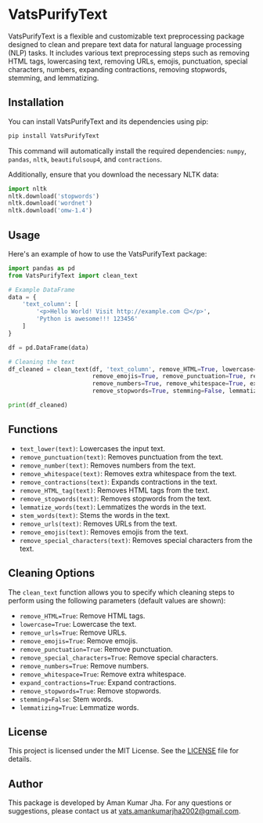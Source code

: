 # VatsPurifyText

VatsPurifyText is a flexible and customizable text preprocessing package designed to clean and prepare text data for natural language processing (NLP) tasks. It includes various text preprocessing steps such as removing HTML tags, lowercasing text, removing URLs, emojis, punctuation, special characters, numbers, expanding contractions, removing stopwords, stemming, and lemmatizing.

## Installation

You can install VatsPurifyText and its dependencies using pip:

```bash
pip install VatsPurifyText
```

This command will automatically install the required dependencies: `numpy`, `pandas`, `nltk`, `beautifulsoup4`, and `contractions`.

Additionally, ensure that you download the necessary NLTK data:

```python
import nltk
nltk.download('stopwords')
nltk.download('wordnet')
nltk.download('omw-1.4')
```

## Usage

Here's an example of how to use the VatsPurifyText package:

```python
import pandas as pd
from VatsPurifyText import clean_text

# Example DataFrame
data = {
    'text_column': [
        '<p>Hello World! Visit http://example.com 😊</p>',
        'Python is awesome!!! 123456'
    ]
}

df = pd.DataFrame(data)

# Cleaning the text
df_cleaned = clean_text(df, 'text_column', remove_HTML=True, lowercase=True, remove_urls=True,
                        remove_emojis=True, remove_punctuation=True, remove_special_characters=True,
                        remove_numbers=True, remove_whitespace=True, expand_contractions=True,
                        remove_stopwords=True, stemming=False, lemmatizing=True)

print(df_cleaned)
```

## Functions

- `text_lower(text)`: Lowercases the input text.
- `remove_punctuation(text)`: Removes punctuation from the text.
- `remove_number(text)`: Removes numbers from the text.
- `remove_whitespace(text)`: Removes extra whitespace from the text.
- `remove_contractions(text)`: Expands contractions in the text.
- `remove_HTML_tag(text)`: Removes HTML tags from the text.
- `remove_stopwords(text)`: Removes stopwords from the text.
- `lemmatize_words(text)`: Lemmatizes the words in the text.
- `stem_words(text)`: Stems the words in the text.
- `remove_urls(text)`: Removes URLs from the text.
- `remove_emojis(text)`: Removes emojis from the text.
- `remove_special_characters(text)`: Removes special characters from the text.

## Cleaning Options

The `clean_text` function allows you to specify which cleaning steps to perform using the following parameters (default values are shown):

- `remove_HTML=True`: Remove HTML tags.
- `lowercase=True`: Lowercase the text.
- `remove_urls=True`: Remove URLs.
- `remove_emojis=True`: Remove emojis.
- `remove_punctuation=True`: Remove punctuation.
- `remove_special_characters=True`: Remove special characters.
- `remove_numbers=True`: Remove numbers.
- `remove_whitespace=True`: Remove extra whitespace.
- `expand_contractions=True`: Expand contractions.
- `remove_stopwords=True`: Remove stopwords.
- `stemming=False`: Stem words.
- `lemmatizing=True`: Lemmatize words.

## License

This project is licensed under the MIT License. See the [LICENSE](LICENSE) file for details.

## Author

This package is developed by Aman Kumar Jha. For any questions or suggestions, please contact us at [vats.amankumarjha2002@gmail.com](vats.amankumarjha2002@gmail.com).
